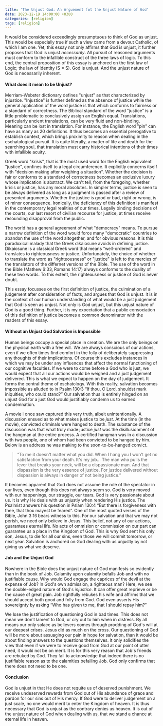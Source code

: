 ```yaml
---
title: 'The Unjust God: An Arguement fot the Unjust Nature of God'
date: 2023-12-19 14:00:00 +0300
categories: [religion]
tags: [religion]
---
```


It would be considered exceedingly presumptuous to think of God as unjust. This would be especially true if such a view came from a devout Catholic, of which I am one. Yet, this essay not only affirms that God is unjust, it further proposes that God is unjust *necessarily*. All pursuit of reasoned arguments must conform to the infallible construct of the three laws of logic. To this end, the central proposition of this essay is anchored on the first law of Logic; the law of Identity (S = S). God is unjust. And the unjust nature of God is necessarily inherent.

#### What does it mean to be Unjust?
Merriam-Webster dictionary defines "unjust" as that characterized by injustice. "Injustice" is further defined as the absence of justice while the general application of the word justice is that which conforms to fairness or a standard of correctness. The Biblical standard of the word "justice" is a little problematic to conclusively assign an English equal. Translations, particularly ancient translations, can be very fluid and non-binding. Meaning can be lost in translation. For instance, the English word "pin" can have as many as 20 definitions. It thus becomes an essential prerogative to establish context, which brings proximity to reason when dealing in the eschatological pursuit. It is quite literally, a matter of life and death for the searching soul, that translation must carry historical intentions of their times with infallible acuity.

Greek word "krisis", that is the most used word for the English equivalent "justice", confines itself to a legal circumference.  It explicitly concerns itself with "decision making after weighing a situation". Whether the decision is fair or conforms to a standard of correctness becomes an exclusive luxury whose implication is abstract. We can\'t tell, from the foregoing, whether krisis or justice, has any moral absolutes. In simpler terms, justice is seen to be always delivered as long as a judgment is passed after a review of presented arguments. Whether the justice is good or bad, right or wrong, is of minor consequence. Ironically, the deficiency of this definition is manifest in the contemporary legal realities of our times. Legally binding decisions of the courts, our last resort of civilian recourse for justice, at times receive resounding disapproval from the public.

The world has a general agreement of what "democracy" means. To pursue a narrow definition of the word would force many "democratic" countries to abandon the use of the word altogether, and for obvious reasons. It is this paradoxical malady that the Greek dikaiosune avoids in defining justice. Dikaiosune is a classical Greek word that means “well-ordered” and translates to righteousness or justice. Unfortunately, the choice of whether to translate the word as "righteousness" or "justice" is left to the mercies of the translators of the differnet versions of the Bible. The use of the word in the Bible (Mathew 6:33, Romans 14:17) always conforms to the duality of these two words. To this extent, the righteousness or justice of God is never doubt.

This essay focusses on the first definition of justice, the culmination of a judgement after consideration of facts, and argues that God is unjust. It is in the context of our human understanding of what would be a just judgement that God is seen as unjust. Not only is God unjust, but this unjust nature of God is a good thing. Further, it is my expectation that a public consociation of this definition of justice becomes a common denominator with the readers of this essay.

#### Without an Unjust God Salvation is Impossible
Human beings occupy a special place in creation. We are the only beings on the physical earth with a free will. We are always conscious of our actions, even if we often times find comfort in the folly of deliberately suppressing any thoughts of their implications. Of course this excludes instances in which we may be under any influences that affect the normal functioning of our cognitive faculties. If we were to come before a God who is just, we would expect that all our actions would be weighed and a just judgement delivered. This is what we expect to happen on the day of judgement. It forms the central theme of eschatology. With this reality, salvation becomes impossible as alluded to in Psalm 130:3 “If thou, O Lord, shouldst mark iniquities, who could stand?” Our salvation thus is entirely hinged on an unjust God for a just God would justifiably condemn us to earned condemnation.

A movie I once saw captured this very truth, albeit unintentionally. A discussion ensued as to what makes justice to be *just*. At the time (in the movie), convicted criminals were hanged to death. The substance of the discussion was that what truly made justice *just* was the disillusionment of the hangman at the entire process. A certified hangman was in a discussion with two people, one of whom had been convicted to be hanged by him. Below is an address he was making to the soon-to-be-hanged convict.

> “To me it doesn\'t matter what you did. When I hang you I won\'t get no satisfaction from your death. 
> It\'s my job…
> The man who pulls the lever that breaks your neck, will be a dispassionate man.
> And that dispassion is the very essence of justice.
> For justice delivered without dispassion is always in danger of not being justice.”

It becomes apparent that God does not assume the role of the spectator in our lives, even though this does not always seem so. God is very moved with our happenings, our struggle, our tears. God is very passionate about us. It is why He deals with us unjustly when rendering His justice. The Psalmist answers his question in Pslam 130:4 “But there is forgiveness with thee, that thou mayest be feared”. One of the most quoted verses of the Bible, John 3:16 bears witness to this. For our salvation and that we may not perish, we need only believe in Jesus. This belief, not any of our actions, guarantees eternal life. No acts of ommision or commission on our part can guarantee us a place in the Kingdom of God. This is why God sent his only son, Jesus, to die for all our sins, even those we will commit tomorrow, or next year. Salvation is anchored on God dealing with us unjustly by not giving us what we deserve.

#### Job and the Unjust God
Nowhere in the Bible does the unjust nature of God manifests so evidently than in the book of Job. Calamity upon calamity befalls Job and with no justifiable cause. Why would God engage the caprices of the devil at the expense of Job? In God\'s own admission, a righteous man? Here, we see the double-edged nature of God\'s *injustice*. It can offer great reprieve or be the cause of great pain. Job rightfully rebukes his wife and affirms that we should accept both good and folly from God. God even asserts His sovereignty by asking “Who has given to me, that I should repay him?”

We lose the justification of questioning God in bad times. This does not mean we don\'t lament to God, or cry out to him when in distress. By all means our only solace as believers comes through prodding of God\'s will at our deepest crises. Jesus did as much on the cross. Our questioning of God will be more about assuaging our pain in hope for salvation, than it would be about finding answers to the questions themselves. It only solidifies the view that even if we were to receive good from God at our point of utter need, it would not be on merit. It is for this very reason that Job\'s friends are rebuked by God. They fail to acknowledge that indeed there is no justifiable reason as to the calamities befalling Job. God only confirms that there does not need to be one.

#### Conclusion
God is unjust in that He does not requite us of deserved punishment. We receive undeserved rewards from God out of His abundance of grace and pardon for our sins out of His mercy. If God were to deliver judgement on a just scale, no one would merit to enter the Kingdom of heaven. It is thus necessary that God is unjust as the contrary denies us heaven. It is out of the unjust nature of God when dealing with us, that we stand a chance at eternal life in heaven.
